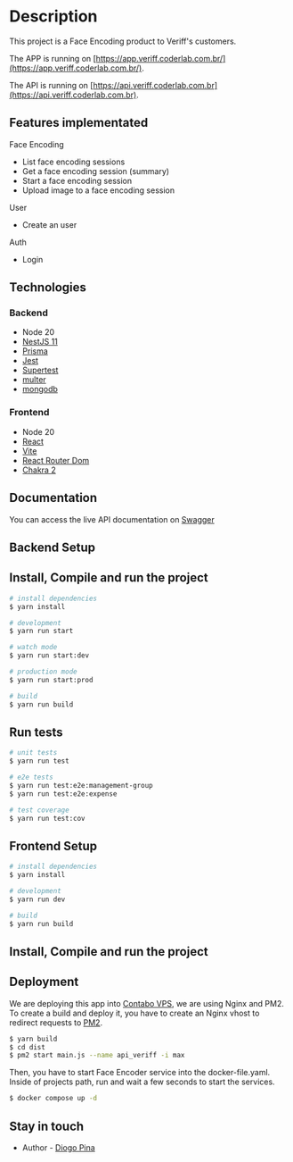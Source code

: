 # Description

This project is a Face Encoding product to Veriff's customers.

The APP is running on [https://app.veriff.coderlab.com.br/](https://app.veriff.coderlab.com.br/).

The API is running on [https://api.veriff.coderlab.com.br](https://api.veriff.coderlab.com.br).

## Features implementated

Face Encoding

- List face encoding sessions
- Get a face encoding session (summary)
- Start a face encoding session
- Upload image to a face encoding session

User

- Create an user

Auth

- Login

## Technologies

### Backend

- Node 20
- [NestJS 11](https://nestjs.com/)
- [Prisma](https://www.prisma.io/)
- [Jest](https://jestjs.io/)
- [Supertest](https://github.com/ladjs/supertest)
- [multer](https://www.npmjs.com/package/multer)
- [mongodb](https://www.mongodb.com/)

### Frontend

- Node 20
- [React](https://react.dev/)
- [Vite](https://vite.dev/)
- [React Router Dom](https://reactrouter.com/)
- [Chakra 2](https://v2.chakra-ui.com/)

## Documentation

You can access the live API documentation on [Swagger](https://api.veriff.coderlab.com.br/docs)

## Backend Setup

## Install, Compile and run the project

```bash
# install dependencies
$ yarn install
```

```bash
# development
$ yarn run start

# watch mode
$ yarn run start:dev

# production mode
$ yarn run start:prod

# build
$ yarn run build
```

## Run tests

```bash
# unit tests
$ yarn run test

# e2e tests
$ yarn run test:e2e:management-group
$ yarn run test:e2e:expense

# test coverage
$ yarn run test:cov
```

## Frontend Setup

```bash
# install dependencies
$ yarn install
```

```bash
# development
$ yarn run dev

# build
$ yarn run build
```

## Install, Compile and run the project

## Deployment

We are deploying this app into [Contabo VPS](https://contabo.com/en/vps), we are using Nginx and PM2. To create a build and deploy it, you have to create an Nginx vhost to redirect requests to [PM2](https://pm2.keymetrics.io).

```bash
$ yarn build
$ cd dist
$ pm2 start main.js --name api_veriff -i max
```

Then, you have to start Face Encoder service into the docker-file.yaml. Inside of projects path, run and wait a few seconds to start the services.

```bash
$ docker compose up -d
```

## Stay in touch

- Author - [Diogo Pina](http://linkedin.com/in/diogojpina)
